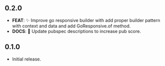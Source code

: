 ## 0.2.0

 - **FEAT**: :sparkles: Improve go responsive builder with add proper builder pattern with context and data and add GoResponsive.of method.
 - **DOCS**: :memo: Update pubspec descriptions to increase pub score.

## 0.1.0

* Initial release.
